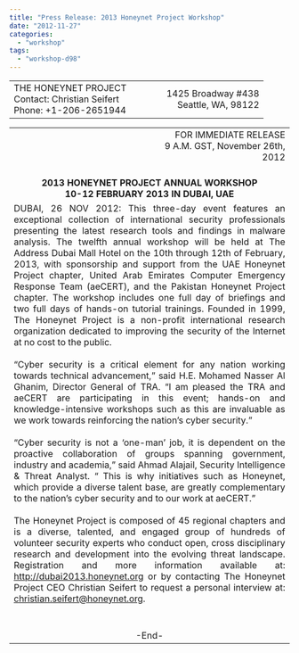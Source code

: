 ```yaml
---
title: "Press Release: 2013 Honeynet Project Workshop"
date: "2012-11-27"
categories: 
  - "workshop"
tags: 
  - "workshop-d98"
---
```


  
  
  
  
  

<table width="600px" border="0"><tbody><tr border="0"><td width="60%">THE HONEYNET PROJECT<br>Contact: Christian Seifert<br>Phone: +1-206-2651944</td><td align="right" width="40%">1425 Broadway #438<br>Seattle, WA, 98122</td></tr></tbody></table>

  
  
  
  
  
  
  
  
  
  
  
  
  
  
  
  
  

<table width="600px" border="0"><tbody><tr border="0"><td width="50%"></td><td align="right" width="50%">FOR IMMEDIATE RELEASE<br>9 A.M. GST, November 26th, 2012<br><br></td></tr><tr><td align="center" colspan="2"><strong>2013 HONEYNET PROJECT ANNUAL WORKSHOP<br>10-12 FEBRUARY 2013 IN DUBAI, UAE</strong></td></tr><tr><td align="justify" colspan="2">DUBAI, 26 NOV 2012: This three-day event features an exceptional collection of international security professionals presenting the latest research tools and findings in malware analysis. The twelfth annual workshop will be held at The Address Dubai Mall Hotel on the 10th through 12th of February, 2013, with sponsorship and support from the UAE Honeynet Project chapter, United Arab Emirates Computer Emergency Response Team (aeCERT), and the Pakistan Honeynet Project chapter. The workshop includes one full day of briefings and two full days of hands-on tutorial trainings. Founded in 1999, The Honeynet Project is a non-profit international research organization dedicated to improving the security of the Internet at no cost to the public.<br><br>“Cyber security is a critical element for any nation working towards technical advancement,” said H.E. Mohamed Nasser Al Ghanim, Director General of TRA. “I am pleased the TRA and aeCERT are participating in this event; hands-on and knowledge-intensive workshops such as this are invaluable as we work towards reinforcing the nation’s cyber security.”<br><br>“Cyber security is not a ‘one-man’ job, it is dependent on the proactive collaboration of groups spanning government, industry and academia,” said Ahmad Alajail, Security Intelligence &amp; Threat Analyst. “ This is why initiatives such as Honeynet, which provide a diverse talent base, are greatly complementary to the nation’s cyber security and to our work at aeCERT.”<br><br>The Honeynet Project is composed of 45 regional chapters and is a diverse, talented, and engaged group of hundreds of volunteer security experts who conduct open, cross disciplinary research and development into the evolving threat landscape. Registration and more information available at: <a href="http://dubai2013.honeynet.org">http://dubai2013.honeynet.org</a> or by contacting The Honeynet Project CEO Christian Seifert to request a personal interview at: <a href="mailto:christian.seifert@honeynet.org?Subject=2013%20Honeynet%20Project%20Workshop%20Dubai">christian.seifert@honeynet.org</a>.<br><br></td></tr><tr><td align="center" colspan="2"><br>-End-</td></tr></tbody></table>

